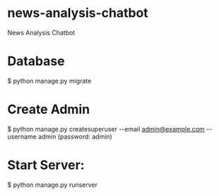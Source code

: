 # news-analysis-chatbot
News Analysis Chatbot

# Database
$ python manage.py migrate

# Create Admin
$ python manage.py createsuperuser --email admin@example.com --username admin
(password: admin)

# Start Server:
$ python manage.py runserver